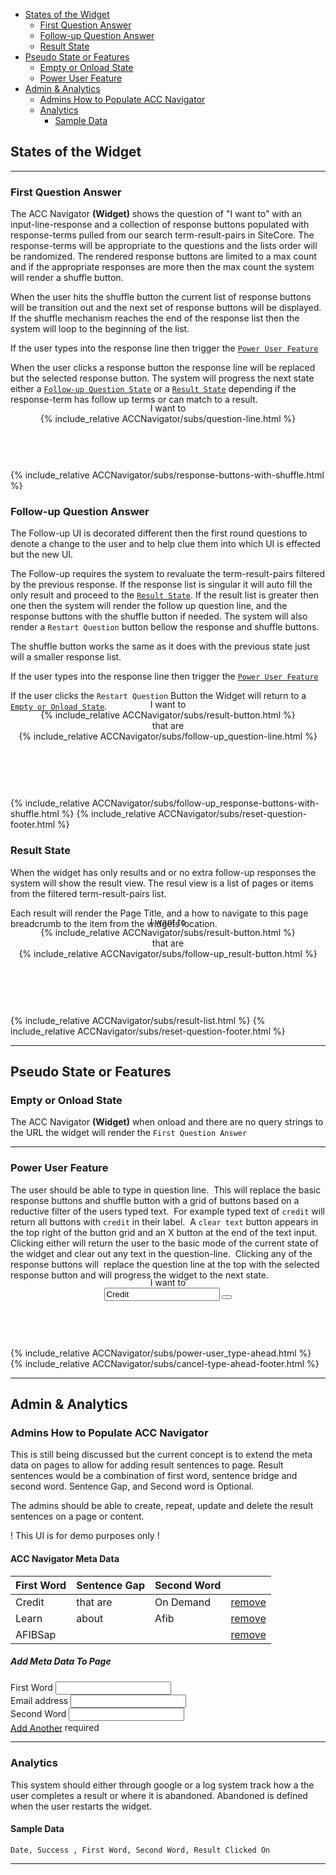 - [States of the Widget](#states-of-the-widget)
  - [First Question Answer](#first-question-answer)
  - [Follow-up Question Answer](#follow-up-question-answer)
  - [Result State](#result-state)
- [Pseudo State or Features](#pseudo-state-or-features)
  - [Empty or Onload State](#empty-or-onload-state)
  - [Power User Feature](#power-user-feature)
- [Admin & Analytics](#admin--analytics)
  - [Admins How to Populate ACC Navigator](#admins-how-to-populate-acc-navigator)
  - [Analytics](#analytics)
    - [Sample Data](#sample-data)

## States of the Widget





----------


### First Question Answer

The ACC Navigator **(Widget)** shows the question of "I want to" with an input-line-response and a collection of response buttons populated with response-terms pulled from our search term-result-pairs in SiteCore. The response-terms will be appropriate to the questions and the lists order will be randomized. The rendered response buttons are limited to a max count and if the appropriate responses are more then the max count the system will render a shuffle button.

When the user hits the shuffle button the current list of response buttons will be transition out and the next set of response buttons will be displayed. If the shuffle mechanism reaches the end of the response list then the system will loop to the beginning of the list.

If the user types into the response line then trigger the [`Power User Feature`](#power-user-feature)

When the user clicks a response button the response line will be replaced but the selected response button. The system will progress the next state either a [`Follow-up Question State`](#follow-up-question-answer) or a [`Result State`](#result-state) depending if the response-term has follow up terms or can match to a result.

<section data-label="acc-navigator" class="m-y_6 font_n1 font_0:md font_1:lg">
    <div data-label="container" class="br_2 br_black-2 br_round br_solid flex flex_column isolate_isolation items_center m-x_5 relative">
    <header class="font-size_up-2 font_accent font_medium isolate_isolation overflow_visible grid justify_center items_center" style="translate: 0 -50%;">
    	<div id="question-line" class="flex flex_wrap flex_row items_center justify_center z_1 p-x_5:lg p-x_4:md p-x_4 gap-y_4 bg_white w_auto">
    		<div data-label="sentence-starter" class="flex_none self_center lh_0 p-x_4 bg_white">I want to</div>
            {% include_relative ACCNavigator/subs/question-line.html %}
       </div>
    </header>
    {%  include_relative ACCNavigator/subs/response-buttons-with-shuffle.html %}
    </div>
</section>

### Follow-up Question Answer

The Follow-up UI is decorated different then the first round questions to denote a change to the user and to help clue them into which UI is effected but the new UI.

The Follow-up requires the system to revaluate the term-result-pairs filtered by the previous response. If the response list is singular it will auto fill the only result and proceed to the [`Result State`](#result-state). If the result list is greater then one then the system will render the follow up question line, and the response buttons with the shuffle button if needed. The system will also render a `Restart Question` button bellow the response and shuffle buttons.

The shuffle button works the same as it does with the previous state just will a smaller response list.

If the user types into the response line then trigger the [`Power User Feature`](#power-user-feature)

If the user clicks the `Restart Question` Button the Widget will return to a [`Empty or Onload State`](#empty-or-onload-state).

<section data-label="acc-navigator" class="m-y_6 font_n1 font_0:md font_1:lg">
    <div data-label="container" class="br_2 br_black-2 br_round br_solid flex flex_column isolate_isolation items_center m-x_5 relative">
    <header class="font-size_up-2 font_accent font_medium isolate_isolation overflow_visible grid justify_center items_center" style="translate: 0 -50%;">
  	  <div id="question-line" class="flex flex_wrap flex_row items_center justify_center z_1 p-x_5:lg p-x_4:md p-x_4 gap-y_4 bg_white w_auto">
  		  <div data-label="sentence-starter" class="flex_none self_center lh_0 p-x_4 bg_white">I want to</div>
        {% include_relative ACCNavigator/subs/result-button.html %}
        <div data-label="sentence-bridge" class="flex_none self_center lh_0 p-x_4 bg_white">that are</div>
        {% include_relative ACCNavigator/subs/follow-up_question-line.html %}
      </div>
      </header>
    {%  include_relative ACCNavigator/subs/follow-up_response-buttons-with-shuffle.html %}
    {% include_relative ACCNavigator/subs/reset-question-footer.html %}
    </div>
</section>

### Result State

When the widget has only results and or no extra follow-up responses the system will show the result view. The resul view is a list of pages or items from the filtered term-result-pairs list.

Each result will render the Page Title, and a how to navigate to this page breadcrumb to the item from the widgets location.

<section data-label="acc-navigator" class="m-y_6 font_n1 font_0:md font_1:lg">
    <div data-label="container" class="br_2 br_black-2 br_round br_solid flex flex_column isolate_isolation items_center m-x_5 relative">
    <header class="font-size_up-2 font_accent font_medium isolate_isolation overflow_visible grid justify_center items_center" style="translate: 0 -50%;">
  	  <div id="question-line" class="flex flex_wrap flex_row items_center justify_center z_1 p-x_5:lg p-x_4:md p-x_4 gap-y_4 bg_white w_auto">
  		  <div data-label="sentence-starter" class="flex_none self_center lh_0 p-x_4 bg_white">I want to</div>
        {% include_relative ACCNavigator/subs/result-button.html %}
        <div data-label="sentence-bridge" class="flex_none self_center lh_0 p-x_4 bg_white">that are</div>
        {% include_relative ACCNavigator/subs/follow-up_result-button.html %}
      </div>
      </header>
    {%  include_relative ACCNavigator/subs/result-list.html %}
    {% include_relative ACCNavigator/subs/reset-question-footer.html %}
    </div>
</section>

----------

## Pseudo State or Features

### Empty or Onload State

The ACC Navigator **(Widget)** when onload and there are no query strings to the URL the widget will render the `First Question Answer`

----------

### Power User Feature

The user should be able to type in question line.  This will replace the basic response buttons and shuffle button with a grid of buttons based on a reductive filter of the users typed text.  For example typed text of `credit` will return all buttons with `credit` in their label.  A `clear text` button appears in the top right of the button grid and an X button at the end of the text input.   Clicking either will return the user to the basic mode of the current state of the widget and clear out any text in the question-line.  Clicking any of the response buttons will  replace the question line at the top with the selected response button and will progress the widget to the next state.

<section data-label="acc-navigator" class="m-y_6 font_n1 font_0:md font_1:lg">
    <div data-label="container" class="br_2 br_black-2 br_round br_solid flex flex_column isolate_isolation items_center m-x_5 relative">
    <header class="font-size_up-2 font_accent font_medium isolate_isolation overflow_visible grid justify_center items_center" style="translate: 0 -50%;">
    	<div id="question-line" class="flex flex_wrap flex_row items_center justify_center z_1 p-x_5:lg p-x_4:md p-x_4 gap-y_4 bg_white w_auto">
    		<div data-label="sentence-starter" class="flex_none self_center lh_0 p-x_4 bg_white">I want to</div>
        <div data-element="question-line" data-label="ask-word" class="flex_auto isolate_isolation flex_20 max-w_15">
        	<div data-label="input-wrapper" class="flex flex_row flex_nowrap justify_center relative transition_3 w_auto">
        		<input type="text" name="" id="input-word-first" class="bg_transparent br-b_2 br_0 br_accent br_solid br_square f:none font-size_up opacity_none overflow_visible p-r_4 relative text_center z_1" value="Credit">
        		<button  class="flex_none c_black-4 font-size_down-2 r_n3 h:c_black p_3 br_none bg_transparent m-l_n5 z_2"><i class="fas fa-times"></i></button>
        	</div>
        </div>
      </div>
    </header>
    {% include_relative ACCNavigator/subs/power-user_type-ahead.html %}  
    {% include_relative ACCNavigator/subs/cancel-type-ahead-footer.html %}  
    </div>
</section>

----------



## Admin & Analytics
### Admins How to Populate ACC Navigator

This is still being discussed but the current concept is to extend the meta data on pages to allow for adding result sentences to page. Result sentences would be a combination of first word, sentence bridge and second word. Sentence Gap, and Second word is Optional.

The admins should be able to create, repeat, update and delete the result sentences on a page or content. 

<p class="text_center"><span class="c_highlight m-x_auto inline-block">! This UI is for demo purposes only !</span></p>
<div class="m_4 br_radius bg_black-05 p_4 shadow_overlap-light">
<h4 class="">ACC Navigator Meta Data</h4>
<table class="m-t_3 br_1 br_radius br_black-3 br_solid table table-striped table-bordered">
  <thead>
    <tr>
      <th>First Word</th>
      <th>Sentence Gap</th>
      <th>Second Word</th>
      <th></th>
    </tr>
  </thead>
  <tbody>
    <tr>
      <td>Credit</td>
      <td>that are</td>
      <td>On Demand</td>
      <td class="text_right"><a href="#" class="btn btn-alert btn-sm c_white">remove</a></td>
    </tr>
    <tr>
      <td>Learn</td>
      <td>about</td>
      <td>Afib</td>
      <td class="text_right"><a href="#" class="btn btn-alert btn-sm c_white">remove</a></td>
    </tr>
    <tr>
      <td>AFIBSap</td>
      <td>&nbsp;</td>
      <td>&nbsp;</td>
      <td class="text_right"><a href="#" class="btn btn-alert btn-sm c_white">remove</a></td>
    </tr>
  </tbody>
</table>
<div class="m-t_5 p_4 br_round bg_black-1 shadow_emboss-light">
<h5 class="">Add Meta Data To Page</h5>
<div class="flex flex_row gap_4 items_end justify_between m-x_4">
<div>
<div class="m-b_3"><label class="m-b_3" for="example-input-email">First Word <sup><i class="fas fa-asterisk c_warning"></i></sup></label> <input type="text" id="example-input-email" placeholder=""></div></div>
<div><div class="m-b_3"><label class="m-b_3" for="example-input-email">Email address</label> <input type="text" id="example-input-email" placeholder=""></div></div>
<div><div class="m-b_3"><label class="m-b_3" for="example-input-email">Second Word</label> <input type="text" id="example-input-email" placeholder=""></div></div></div>
<div class="flex flex_row-reverse gap_4 items_end justify_between m-x_4"><a href="" class="btn btn-primary c_white"><i class="fas fas-solid fa-plus"></i> Add Another</a><span class="c_warning "><sup><i class="fas fa-asterisk c_warning"></i> </sup>required</span></div>
</div>
</div>

----------
### Analytics

This system should either through google or a log system track how a the user completes a result or where it is abandoned. Abandoned is defined when the user restarts the widget.

#### Sample Data

`Date, Success , First Word, Second Word, Result Clicked On`

----------